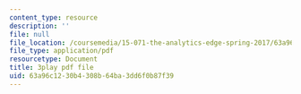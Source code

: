 ```yaml
---
content_type: resource
description: ''
file: null
file_location: /coursemedia/15-071-the-analytics-edge-spring-2017/63a96c1230b4308b64ba3dd6f0b87f39_2wtc5Su-fZA.pdf
file_type: application/pdf
resourcetype: Document
title: 3play pdf file
uid: 63a96c12-30b4-308b-64ba-3dd6f0b87f39
---
```

